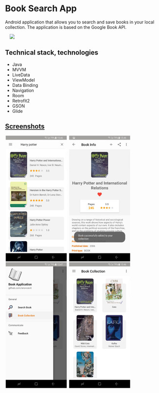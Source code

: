# Book Search App
Android application that allows you to search and save books in your local collection. The application is based on the Google Book API.
<p><img src="https://github.com/anovosvit/bookSearch/blob/master/screenshots/booksearch.gif" width="300px" hspace="15"/></p>

## Technical stack, technologies
* Java
* MVVM
* LiveData
* ViewModel
* Data Binding
* Navigation
* Room
* Retrofit2
* GSON
* Glide

## [Screenshots](https://github.com/anovosvit/bookSearch/tree/master/screenshots)
<p><img src="https://github.com/anovosvit/bookSearch/blob/master/screenshots/search_result.jpeg" width="200px" hspace="2"/> 
<img src="https://github.com/anovosvit/bookSearch/blob/master/screenshots/book_info.jpeg" width="200px" hspace="2"/>
<img src="https://github.com/anovosvit/bookSearch/blob/master/screenshots/nav_drawer.jpeg" width="200px" hspace="2"/>
<img src="https://github.com/anovosvit/bookSearch/blob/master/screenshots/collection.jpeg" width="200px" hspace="2"/> </p>
